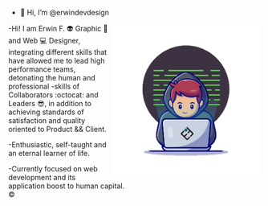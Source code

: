 - 👋 Hi, I’m @erwindevdesign

<img align='right' src="https://github.com/erwindevdesign/erwindevdesign/blob/185f1ae16e09687859b573da985859083265774c/devuser-0.gif" alt="DevUser" width="300" />

-Hi! I am Erwin F. :alien: Graphic :art: and Web :computer: Designer, integrating different skills that have allowed me to lead high performance teams, detonating the human and professional -skills of Collaborators :octocat: and Leaders :sunglasses:, in addition to achieving standards of satisfaction and quality oriented to Product && Client.

-Enthusiastic, self-taught and an eternal learner of life.

-Currently focused on web development and its application boost to human capital.
<br>
:copyright:
